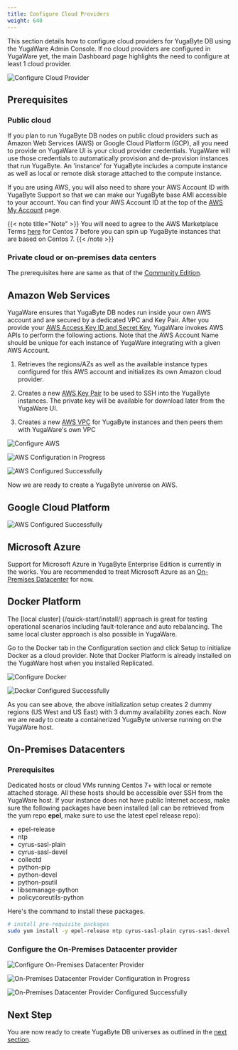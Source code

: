 ```yaml
---
title: Configure Cloud Providers
weight: 640
---
```


This section details how to configure cloud providers for YugaByte DB using the YugaWare Admin Console. If no cloud providers are configured in YugaWare yet, the main Dashboard page highlights the need to configure at least 1 cloud provider.

![Configure Cloud Provider](/images/ee/configure-cloud-provider.png)

## Prerequisites

### Public cloud

If you plan to run YugaByte DB nodes on public cloud providers such as Amazon Web Services (AWS) or Google Cloud Platform (GCP), all you need to provide on YugaWare UI is your cloud provider credentials. YugaWare will use those credentials to automatically provision and de-provision instances that run YugaByte. An 'instance' for YugaByte includes a compute instance as well as local or remote disk storage attached to the compute instance.

If you are using AWS, you will also need to share your AWS Account ID with YugaByte Support so that we can make our YugaByte base AMI accessible to your account. You can find your AWS Account ID at the top of the [AWS My Account](https://console.aws.amazon.com/billing/home?#/account) page.

{{< note title="Note" >}}
You will need to agree to the AWS Marketplace Terms [here](https://aws.amazon.com/marketplace/pp/B00O7WM7QW) for Centos 7 before you can spin up YugaByte instances that are based on Centos 7. 
{{< /note >}}

### Private cloud or on-premises data centers

The prerequisites here are same as that of the [Community Edition](/deploy/multi-node-cluster/#prerequisites).

## Amazon Web Services

YugaWare ensures that YugaByte DB nodes run inside your own AWS account and are secured by a dedicated VPC and Key Pair. After you provide your [AWS Access Key ID and Secret Key](http://docs.aws.amazon.com/general/latest/gr/managing-aws-access-keys.html), YugaWare invokes AWS APIs to perform the following actions. Note that the AWS Account Name should be unique for each instance of YugaWare integrating with a given AWS Account.

1. Retrieves the regions/AZs as well as the available instance types configured for this AWS account and initializes its own Amazon cloud provider.

2. Creates a new [AWS Key Pair](https://docs.aws.amazon.com/AWSEC2/latest/UserGuide/ec2-key-pairs.html) to be used to SSH into the YugaByte instances. The private key will be available for download later from the YugaWare UI.

3. Creates a new [AWS VPC](https://docs.aws.amazon.com/AWSEC2/latest/UserGuide/using-vpc.html) for YugaByte instances and then peers them with YugaWare's own VPC

![Configure AWS](/images/ee/configure-aws-1.png)

![AWS Configuration in Progress](/images/ee/configure-aws-2.png)

![AWS Configured Successfully](/images/ee/configure-aws-3.png)

Now we are ready to create a YugaByte universe on AWS.

## Google Cloud Platform

![AWS Configured Successfully](/images/ee/configure-gcp-3.png)

## Microsoft Azure

Support for Microsoft Azure in YugaByte Enterprise Edition is currently in the works. You are recommended to treat Microsoft Azure as an [On-Premises Datacenter](/deploy/enterprise-edition/configure-cloud-providers/#on-premises-datacenters) for now.

## Docker Platform

The [local cluster] (/quick-start/install/) approach is great for testing operational scenarios including fault-tolerance and auto rebalancing. The same local cluster approach is also possible in YugaWare.

Go to the Docker tab in the Configuration section and click Setup to initialize Docker as a cloud provider. Note that Docker Platform is already installed on the YugaWare host when you installed Replicated.

![Configure Docker](/images/ee/configure-docker-1.png)

![Docker Configured Successfully](/images/ee/configure-docker-2.png)

As you can see above, the above initialization setup creates 2 dummy regions (US West and US East) with 3 dummy availability zones each. Now we are ready to create a containerized YugaByte universe running on the YugaWare host.


## On-Premises Datacenters

### Prerequisites

Dedicated hosts or cloud VMs running Centos 7+ with local or remote attached storage. All these hosts should be accessible over SSH from the YugaWare host. If your instance does not have public Internet access, make sure the following packages have been installed (all can be retrieved from the yum repo **epel**, make sure to use the latest epel release repo):

- epel-release
- ntp
- cyrus-sasl-plain
- cyrus-sasl-devel
- collectd
- python-pip
- python-devel
- python-psutil
- libsemanage-python
- policycoreutils-python

Here's the command to install these packages.

```sh
# install pre-requisite packages
sudo yum install -y epel-release ntp cyrus-sasl-plain cyrus-sasl-devel collectd python-pip python-devel python-psutil libsemanage-python policycoreutils-python
```

### Configure the On-Premises Datacenter provider

![Configure On-Premises Datacenter Provider](/images/ee/configure-onprem-1.png)

![On-Premises Datacenter Provider Configuration in Progress](/images/ee/configure-onprem-2.png)

![On-Premises Datacenter Provider Configured Successfully](/images/ee/configure-onprem-3.png)

## Next Step

You are now ready to create YugaByte DB universes as outlined  in the [next section](/manage/enterprise-edition/create-universe/).